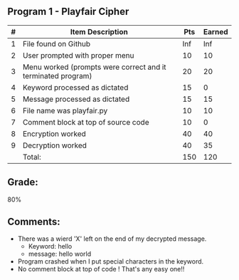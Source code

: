 ## Program 1 - Playfair Cipher

| # | Item Description                                              | Pts | Earned |
|---|---------------------------------------------------------------|-----|--------|
| 1 | File found on Github                                          | Inf |    Inf |
| 2 | User prompted with proper menu                                | 10  |   10     |
| 3 | Menu worked (prompts were correct and it terminated program)  | 20  |   20     |
| 4 | Keyword processed as dictated                                 | 15  |  0      |
| 5 | Message processed as dictated                                 | 15  |   15     |
| 6 | File name was playfair.py                                     | 10  |  10      |
| 7 | Comment block at top of source code                           | 10  |  0      |
| 8 | Encryption worked                                             | 40  |  40      |
| 9 | Decryption worked                                             | 40  |   35     |
|   | Total:                                                        | 150 | 120 |

## Grade:
80%

## Comments:
- There was a wierd 'X' left on the end of my decrypted message.
    - Keyword: hello
    - message: hello world
- Program crashed when I put special characters in the keyword.
- No comment block at top of code ! That's any easy one!!


